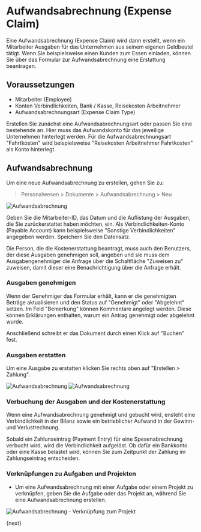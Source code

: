 <!-- add-breadcrumbs -->
# Aufwandsabrechnung (Expense Claim)

Eine Aufwandsabrechnung (Expense Claim) wird dann erstellt, wenn ein Mitarbeiter Ausgaben für das Unternehmen aus seinem eigenen Geldbeutel tätigt. Wenn Sie beispielsweise einen Kunden zum Essen einladen, können Sie über das Formular zur Aufwandsabrechnung eine Erstattung beantragen.

## Voraussetzungen

- Mitarbeiter (Employee)
- Konten Verbindlichkeiten, Bank / Kasse, Reisekosten Arbeitnehmer
- Aufwandsabrechnungsart (Expense Claim Type)

Erstellen Sie zunächst eine Aufwandsabrechnungsart oder passen Sie eine bestehende an. Hier muss das Aufwandskonto für das jeweilige Unternehmen hinterlegt werden. Für die Aufwandsabrechnungsart "Fahrtkosten" wird beispielsweise "Reisekosten Arbeitnehmer Fahrtkosten" als Konto hinterlegt.

## Aufwandsabrechnung

Um eine neue Aufwandsabrechnung zu erstellen, gehen Sie zu:

> Personalwesen > Dokumente > Aufwandsabrechnung > Neu

<img class="screenshot" alt="Aufwandsabrechnung" src="{{ docs_base_url }}/assets/img/human-resources/expense_claim.png">

Geben Sie die Mitarbeiter-ID, das Datum und die Auflistung der Ausgaben, die Sie zurückerstattet haben möchten, ein. Als Verbindlichkeiten-Konto (Payable Account) kann beispielsweise "Sonstige Verbindlichkeiten" angegeben werden. Speichern Sie den Datensatz.

Die Person, die die Kostenerstattung beantragt, muss auch den Benutzers, der diese Ausgaben genehmigen soll, angeben und sie muss dem Ausgabengenehmiger die Anfrage über die Schaltfläche "Zuweisen zu" zuweisen, damit dieser eine Benachrichtigung über die Anfrage erhält.

### Ausgaben genehmigen

Wenn der Genehmiger das Formular erhält, kann er die genehmigten Beträge aktualisieren und den Status auf "Genehmigt" oder "Abgelehnt" setzen. Im Feld "Bemerkung" können Kommentare angelegt werden. Diese können Erklärungen enthalten, warum ein Antrag genehmigt oder abgelehnt wurde.

Anschließend schreibt er das Dokument durch einen Klick auf "Buchen" fest.

### Ausgaben erstatten

Um eine Ausgabe zu erstatten klicken Sie rechts oben auf "Erstellen > Zahlung".

<img class="screenshot" alt="Aufwandsabrechnung" src="{{ docs_base_url }}/assets/img/human-resources/expense_claim_create_payment.png">

<img class="screenshot" alt="Aufwandsabrechnung" src="{{ docs_base_url }}/assets/img/human-resources/expense_claim_payment_entry.png">

### Verbuchung der Ausgaben und der Kostenerstattung

Wenn eine Aufwandsabrechnung genehmigt und gebucht wird, ensteht eine Verbindlichkeit in der Bilanz sowie ein betrieblicher Aufwand in der Gewinn- und Verlustrechnung.

Sobald ein Zahlunseintrag (Payment Entry) für eine Spesenabrechnung verbucht wird, wird die Verbindlichkeit aufgelöst. Ob dafür ein Bankkonto oder eine Kasse belastet wird, können Sie zum Zeitpunkt der Zahlung im Zahlungseintrag entscheiden.

### Verknüpfungen zu Aufgaben und Projekten

* Um eine Aufwandsabrechnung mit einer Aufgabe oder einem Projekt zu verknüpfen, geben Sie die Aufgabe oder das Projekt an, während Sie eine Aufwandsabrechnung erstellen.

<img class="screenshot" alt="Aufwandsabrechnung - Verknüpfung zum Projekt" src="{{ docs_base_url }}/assets/img/project/project_expense_claim_link.png">

{next}
